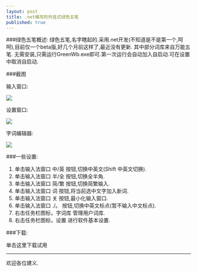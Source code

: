 ```yaml
---
layout: post
title: .net编写的外挂式绿色五笔
published: true
---
```


###绿色五笔概述:
绿色五笔,名字瞎起的.采用.net开发(不知道是不是第一个,呵呵),目前仅一个beta版,好几个月前这样了,最近没有更新.
其中部分词库来自万能五笔.
无需安装,只需运行GreenWb.exe即可.第一次运行会自动加入自启动.可在设置中取消自启动.

###截图

输入窗口:

![](http://images.cnblogs.com/cnblogs_com/houfeng/20091029122614_1.jpg)


设置窗口:

![](http://images.cnblogs.com/cnblogs_com/houfeng/20091029122615_2.jpg)


字词编辑器:

![](http://images.cnblogs.com/cnblogs_com/houfeng/20091029122615_3.jpg)

###一些设置:
1. 单击输入法窗口 中/英 按钮,切换中英文(Shift 中英文切换).
2. 单击输入法窗口 半/全 按钮,切换全半角.
3. 单击输入法窗口 简/繁 按钮,切换简繁输入.
4. 单击输入法窗口 词 按钮,将当前选中文字加入新词.
5. 单击输入法窗口 关 按钮,最小化输入窗口.
6. 单击输入法窗口 ./。 按钮,切换中英文标点(暂不输入中文标点).
7. 右击任务栏图标，字词库 管理用户词库.
8. 右击任务栏图标，设置 进行软件基本设置.

###下载:

单击这里下载试用

---
欢迎各位建义.